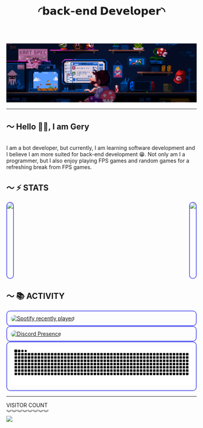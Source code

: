 <h1 align="center">
◜𝗯𝗮𝗰𝗸-𝗲𝗻𝗱 𝗗𝗲𝘃𝗲𝗹𝗼𝗽𝗲𝗿◝
</h1>

<p align="center">
  <img src="Assets/code.gif" alt="Hello" style="object-fit: cover; margin-top: 50px;">
</p>

---

<h2 align="left">
～ Hello 👋🏻, I am Gery 
</h2>

<br> 
I am a bot developer, but currently, I am learning software development and I believe I am more suited for back-end development 😁. Not only am I a programmer, but I also enjoy playing FPS games and random games for a refreshing break from FPS games.
</br> 

<h2 align="left">
～ ⚡ STATS
</h2>

<div style="display: flex; align-items: center; justify-content: space-between;">
  <img src="https://github-readme-stats.vercel.app/api/top-langs/?username=rainner9&theme=tokyonight&hide_border=false&include_all_commits=true&count_private=true&layout=compact" style="border: 2px solid #6366F1; border-radius: 10px; height: 200px;"/>
  <img src="https://github-readme-stats.vercel.app/api?username=rainner9&theme=tokyonight&hide_border=false&include_all_commits=true&count_private=true" style="border: 2px solid #6366F1; border-radius: 10px; height: 200px;"/>
</div>

<h2 align="left">
～ 📚 ACTIVITY
</h2>

<div style="align-items: center; justify-content: space-between;">
  <div style="border: 2px solid #6366F1; border-radius: 10px; padding: 10px;">
    <a href="https://open.spotify.com/user/kdmapper.exe">
      <img src="https://spotify-recently-played-readme.vercel.app/api?user=2sqedz98t0t3e2vtbvo2646vs&unique={true|1|on|yes}" alt="Spotify recently played" style="border-radius: 10px;" />
    </a>
  </div>
  
  <div style="border: 2px solid #6366F1; border-radius: 10px; padding: 10px;">
    <a href="https://discord.com/users/746523440608968799">
      <img src="https://lanyard.cnrad.dev/api/746523440608968799" alt="Discord Presence" style="border-radius: 10px;" />
    </a>
  </div>

  <div style="border: 2px solid #6366F1; border-radius: 10px; padding: 10px;">
    <img src="https://raw.githubusercontent.com/m1ndfr/m1ndfr/output/snake.svg" alt="Snake animation" />
  </div>
</div>

---

VISITOR COUNT</br>
︾︾︾︾︾︾︾︾
</br>
<img align="left" src="https://profile-counter.glitch.me/m1ndfr/count.svg?"/> 
